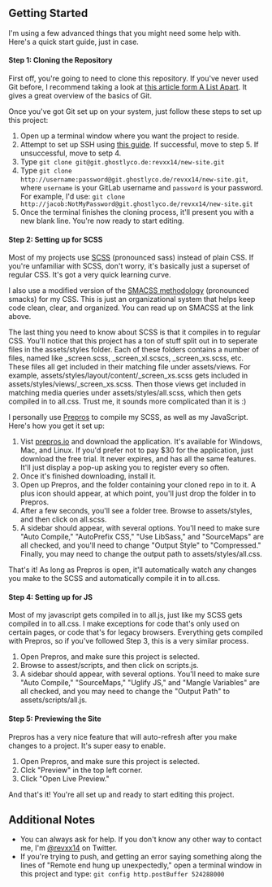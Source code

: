 ## Getting Started

I'm using a few advanced things that you might need some help with. Here's a quick start guide, just in case.

#### Step 1: Cloning the Repository

First off, you're going to need to clone this repository. If you've never used Git before, I recommend taking a look at [this article form A List Apart](alistapart.com/article/get-started-with-git). It gives a great overview of the basics of Git.

Once you've got Git set up on your system, just follow these steps to set up this project:

 1. Open up a terminal window where you want the project to reside.
 2. Attempt to set up SSH using [this guide](http://git.weblinx.local/weblinx/git-sandbox/blob/master/ssh.md). If successful, move to step 5. If unsuccessful, move to setp 4.
 3. Type `git clone git@git.ghostlyco.de:revxx14/new-site.git`
 4. Type `git clone http://username:password@git.ghostlyco.de/revxx14/new-site.git`, where `username` is your GitLab username and `password` is your password. For example, I'd use: `git clone http://jacob:NotMyPassword@git.ghostlyco.de/revxx14/new-site.git`
 5. Once the terminal finishes the cloning process, it'll present you with a new blank line. You're now ready to start editing.
 
#### Step 2: Setting up for SCSS
 
Most of my projects use [SCSS](http://sass-lang.com/) (pronounced sass) instead of plain CSS. If you're unfamiliar with SCSS, don't worry, it's basically just a superset of regular CSS. It's got a very quick learning curve.

I also use a modified version of the [SMACSS methodology](https://smacss.com/) (pronounced smacks) for my CSS. This is just an organizational system that helps keep code clean, clear, and organized. You can read up on SMACSS at the link above.

The last thing you need to know about SCSS is that it compiles in to regular CSS. You'll notice that this project has a ton of stuff split out in to seperate files in the assets/styles folder. Each of these folders contains a number of files, named like _screen.scss, _screen_xl.scscs, _screen_xs.scss, etc. These files all get included in their matching file under assets/views. For example, assets/styles/layout/content/_screen_xs.scss gets included in assets/styles/views/_screen_xs.scss. Then those views get included in matching media queries under assets/styles/all.scss, which then gets compiled in to all.css. Trust me, it sounds more complicated than it is :)

I personally use [Prepros](https://prepros.io/) to compile my SCSS, as well as my JavaScript. Here's how you get it set up:
 
 1. Vist [prepros.io](https://prepros.io/) and download the application. It's available for Windows, Mac, and Linux. If you'd prefer not to pay $30 for the application, just download the free trial. It never expires, and has all the same features. It'll just display a pop-up asking you to register every so often.
 2. Once it's finished downloading, install it.
 3. Open up Prepros, and the folder containing your cloned repo in to it. A plus icon should appear, at which point, you'll just drop the folder in to Prepros.
 4. After a few seconds, you'll see a folder tree. Browse to assets/styles, and then click on all.scss.
 5. A sidebar should appear, with several options. You'll need to make sure "Auto Compile," "AutoPrefix CSS," "Use LibSass," and "SourceMaps" are all checked, and you'll need to change "Output Style" to "Compressed." Finally, you may need to change the output path to assets/styles/all.css.

That's it! As long as Prepros is open, it'll automatically watch any changes you make to the SCSS and automatically compile it in to all.css.

#### Step 4: Setting up for JS

Most of my javascript gets compiled in to all.js, just like my SCSS gets compiled in to all.css. I make exceptions for code that's only used on certain pages, or code that's for legacy browsers. Everything gets compiled with Prepros, so if you've followed Step 3, this is a very similar process.

 1. Open Prepros, and make sure this project is selected.
 2. Browse to assest/scripts, and then click on scripts.js.
 3. A sidebar should appear, with several options. You'll need to make sure "Auto Compile," "SourceMaps," "Uglify JS," and "Mangle Variables" are all checked, and you may need to change the "Output Path" to assets/scripts/all.js.

#### Step 5: Previewing the Site

Prepros has a very nice feature that will auto-refresh after you make changes to a project. It's super easy to enable.

 1. Open Prepros, and make sure this project is selected.
 2. Clck "Preview" in the top left corner.
 3. Click "Open Live Preview."

And that's it! You're all set up and ready to start editing this project.

## Additional Notes

 - You can always ask for help. If you don't know any other way to contact me, I'm [@revxx14](https://twitter.com/revxx14) on Twitter.
 - If you're trying to push, and getting an error saying something along the lines of "Remote end hung up unexpectedly," open a terminal window in this project and type: `git config http.postBuffer 524288000`
